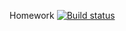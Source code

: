 Homework [![Build status](https://ci.appveyor.com/api/projects/status/33spiqp630cyimdr?svg=true)](https://ci.appveyor.com/project/MissarvaT/ajs-3-1-task1)
